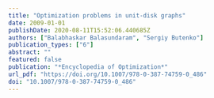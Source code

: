 ```yaml
---
title: "Optimization problems in unit-disk graphs"
date: 2009-01-01
publishDate: 2020-08-11T15:52:06.440685Z
authors: ["Balabhaskar Balasundaram", "Sergiy Butenko"]
publication_types: ["6"]
abstract: ""
featured: false
publication: "*Encyclopedia of Optimization*"
url_pdf: "https://doi.org/10.1007/978-0-387-74759-0_486"
doi: "10.1007/978-0-387-74759-0_486"
---
```


